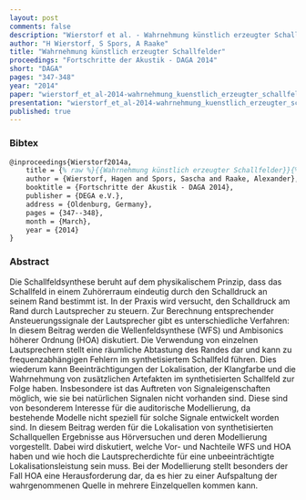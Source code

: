 ```yaml
---
layout: post
comments: false
description: "Wierstorf et al. - Wahrnehmung künstlich erzeugter Schallfelder"
author: "H Wierstorf, S Spors, A Raake"
title: "Wahrnehmung künstlich erzeugter Schallfelder"
proceedings: "Fortschritte der Akustik - DAGA 2014"
short: "DAGA"
pages: "347-348"
year: "2014"
paper: "wierstorf_et_al-2014-wahrnehmung_kuenstlich_erzeugter_schallfelder.pdf"
presentation: "wierstorf_et_al-2014-wahrnehmung_kuenstlich_erzeugter_schallfelder-presentation.pdf"
published: true
---
```


### Bibtex

```latex
@inproceedings{Wierstorf2014a,
    title = {% raw %}{{Wahrnehmung künstlich erzeugter Schallfelder}}{% endraw %},
    author = {Wierstorf, Hagen and Spors, Sascha and Raake, Alexander},
    booktitle = {Fortschritte der Akustik - DAGA 2014},
    publisher = {DEGA e.V.},
    address = {Oldenburg, Germany},
    pages = {347--348},
    month = {March},
    year = {2014}
}
```

### Abstract

Die Schallfeldsynthese beruht auf dem physikalischem Prinzip, dass das
Schallfeld in einem Zuhörerraum eindeutig durch den Schalldruck an seinem Rand
bestimmt ist. In der Praxis wird versucht, den Schalldruck am Rand durch
Lautsprecher zu steuern. Zur Berechnung entsprechender Ansteuerungssignale der
Lautsprecher gibt es unterschiedliche Verfahren: In diesem Beitrag werden die
Wellenfeldsynthese (WFS) und Ambisonics höherer Ordnung (HOA) diskutiert.  Die
Verwendung von einzelnen Lautsprechern stellt eine räumliche Abtastung des
Randes dar und kann zu frequenzabhängigen Fehlern im synthetisiertem Schallfeld
führen. Dies wiederum kann Beeinträchtigungen der Lokalisation, der Klangfarbe
und die Wahrnehmung von zusätzlichen Artefakten im synthetisierten Schallfeld
zur Folge haben.  Insbesondere ist das Auftreten von Signaleigenschaften
möglich, wie sie bei natürlichen Signalen nicht vorhanden sind. Diese sind von
besonderem Interesse für die auditorische Modellierung, da bestehende Modelle
nicht speziell für solche Signale entwickelt worden sind.
In diesem Beitrag werden für die Lokalisation von synthetisierten Schallquellen
Ergebnisse aus Hörversuchen und deren Modellierung vorgestellt.  Dabei wird
diskutiert, welche Vor- und Nachteile WFS und HOA  haben und wie hoch die
Lautsprecherdichte für eine unbeeinträchtigte Lokalisationsleistung sein muss.
Bei der Modellierung stellt besonders der Fall HOA eine Herausforderung dar, da
es hier zu einer Aufspaltung der wahrgenommenen Quelle in mehrere Einzelquellen
kommen kann.
